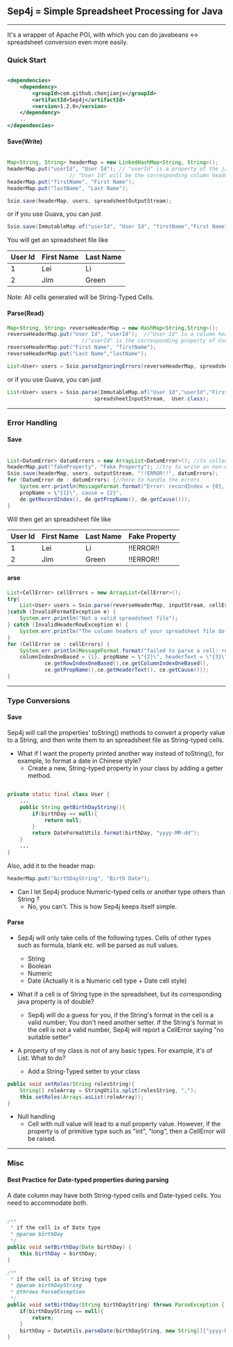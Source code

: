## Sep4j = Simple Spreadsheet Processing for Java
---

It's a wrapper of Apache POI, with which you can do javabeans <-> spreadsheet conversion even more easily.

### Quick Start

```xml

<dependencies>
	<dependency>
		<groupId>com.github.chenjianjx</groupId>
		<artifactId>Sep4j</artifactId>
		<version>1.2.0</version>
	</dependency>
	..		
</dependencies>	
```

#### Save(Write)
```java
		
Map<String, String> headerMap = new LinkedHashMap<String, String>();
headerMap.put("userId", "User Id"); // "userId" is a property of the javabeans you are going to save.
					// "User Id" will be the corresponding column header in the spreadsheet.
headerMap.put("firstName", "First Name");
headerMap.put("lastName", "Last Name");

Ssio.save(headerMap, users, spreadsheetOutputStream);		
```
or if you use Guava, you can just
```java
Ssio.save(ImmutableMap.of("userId", "User Id", "firstName","First Name", "lastName", "Last Name"), userList, spreadsheetOutputStream);
```

You will get an spreadsheet file like 

|User Id|First Name|Last Name|
|-------|----------|---------|
|1		|Lei		|Li		|
|2		|Jim		|Green	|

Note: All cells generated will be String-Typed Cells. 

#### Parse(Read)

```java
Map<String, String> reverseHeaderMap = new HashMap<String,String>();
reverseHeaderMap.put("User Id", "userId");  //"User Id" is a column header in the spreadsheet.
						//"userId" is the corresponding property of User class.
reverseHeaderMap.put("First Name", "firstName");
reverseHeaderMap.put("Last Name","lastName");

List<User> users = Ssio.parseIgnoringErrors(reverseHeaderMap, spreadsheetInputStream, User.class);
```
or if you use Guava, you can just
```java
List<User> users = Ssio.parse(ImmutableMap.of("User Id","userId","First Name","firstName","Last Name","lastName"),
							spreadsheetInputStream,  User.class);
```

 
---
### Error Handling
#### Save

```java
				
List<DatumError> datumErrors = new ArrayList<DatumError>(); //to collect the errors
headerMap.put("fakeProperty", "Fake Property"); //try to write an non-existing property
Ssio.save(headerMap, users, outputStream, "!!ERROR!!", datumErrors); 		
for (DatumError de : datumErrors) {//here to handle the errors
	System.err.println(MessageFormat.format("Error: recordIndex = {0}, 
	propName = \"{1}\", cause = {2}",
	de.getRecordIndex(), de.getPropName(), de.getCause()));			
}
```		

Will then get an spreadsheet file like 

|User Id|First Name|Last Name|Fake Property|
|-------|----------|---------|-------------|
|1		|Lei		|Li		|!!ERROR!!	|
|2		|Jim		|Green	|!!ERROR!!	|

#### arse

```java
List<CellError> cellErrors = new ArrayList<CellError>();
try{			
	List<User> users = Ssio.parse(reverseHeaderMap, inputStream, cellErrors, User.class);
}catch (InvalidFormatException e) {
	System.err.println("Not a valid spreadsheet file");
} catch (InvalidHeaderRowException e) {
	System.err.println("The column headers of your spreadsheet file do not match what we need");
}		
for (CellError ce : cellErrors) {
	System.err.println(MessageFormat.format("failed to parse a cell: rowIndexOneBased = {0},
	columnIndexOneBased = {1}, propName = \"{2}\", headerText = \"{3}\", cause = {4} ", 
			ce.getRowIndexOneBased(),ce.getColumnIndexOneBased(),
			ce.getPropName(),ce.getHeaderText(), ce.getCause()));
}
```
---

### Type Conversions
#### Save
Sep4j will call the properties' toString() methods to convert a property value to a String, and then write them to an spreadsheet file as String-typed cells.

* What if I want the property printed another way instead of toString(), for example, to format a date in Chinese style? 
    - Create a new, String-typed property in your class by adding a getter method. 

```java

private static final class User {
	...	
	public String getBirthDayString(){
		if(birthDay == null){
			return null;
		}			
		return DateFormatUtils.format(birthDay, "yyyy-MM-dd");			
	}
	...	
}
```  

Also, add it to the header map: 
```java
headerMap.put("birthDayString", "Birth Date");
```    

* Can I let Sep4j produce Numeric-typed cells or another type others than String ? 
    - No, you can't. This is how Sep4j keeps itself simple.

#### Parse

* Sep4j will only take cells of the following types. Cells of other types such as formula, blank etc. will be parsed as null values. 
    - String
    - Boolean
    - Numeric 
    - Date (Actually it is a Numeric cell type + Date cell style)  

* What if a cell is of String type in the spreadsheet, but its corresponding java property is of double? 
    - Sep4j will do a guess for you, if the String's format in the cell is a valid number; You don't need another setter. if the String's format in the cell is not a valid number, Sep4j will report a CellError saying "no suitable setter" 

* A property of my class is not of any basic types. For example, it's of List<String>.  What to do?
    - Add a String-Typed setter to your class 

```java
public void setRoles(String rolesString){
	String[] roleArray = StringUtils.split(rolesString, ",");
	this.setRoles(Arrays.asList(roleArray));
}
```

* Null handling
    - Cell with null value will lead to a null property value.  However, if the property is of primitive type such as "int", "long", then a CellError will be raised.

---

### Misc

#### Best Practice for Date-typed properties during parsing
A date column may have both String-typed cells and Date-typed cells. You need to accommodate both. 

```java

/**
 * if the cell is of Date type 
 * @param birthDay
 */
public void setBirthDay(Date birthDay) {
	this.birthDay = birthDay;
}

/**
 * if the cell is of String type
 * @param birthDayString
 * @throws ParseException
 */
public void setBirthDay(String birthDayString) throws ParseException {
	if(birthDayString == null){
		return;
	}
	birthDay = DateUtils.parseDate(birthDayString, new String[]{"yyyy-MM-dd"});			
}
		
``` 
